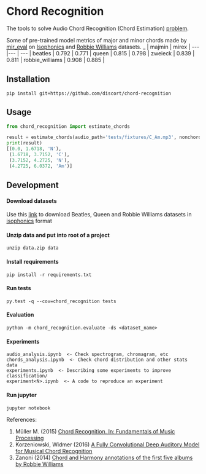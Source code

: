 # Chord Recognition

The tools to solve Audio Chord Recognition (Chord Estimation) [problem](https://www.music-ir.org/mirex/wiki/2020:Audio_Chord_Estimation).

Some of pre-trained model metrics of major and minor chords made by [mir_eval](https://github.com/craffel/mir_eval) on [Isophonics](http://isophonics.net/datasets) and [Robbie Williams](https://www.researchgate.net/publication/260399240_Chord_and_Harmony_annotations_of_the_first_five_albums_by_Robbie_Williams) datasets.
_ | majmin | mirex |
--- |--- | --- |
beatles | 0.792 | 0.771 |
queen | 0.815 | 0.798 |
zweieck | 0.839 | 0.811 |
robbie_williams | 0.908 | 0.885 |

## Installation

    pip install git+https://github.com/discort/chord-recognition

## Usage

```python
from chord_recognition import estimate_chords

result = estimate_chords(audio_path='tests/fixtures/C_Am.mp3', nonchord=True)
print(result)
[(0.0, 1.6718, 'N'),
 (1.6718, 3.7152, 'C'),
 (3.7152, 4.2725, 'N'),
 (4.2725, 6.0372, 'Am')]
```

## Development

#### Download datasets

Use this [link](https://drive.google.com/file/d/1diyRPrhuqphACRrni2_rrS5lbl0CRm2r/view?usp=sharing) to download Beatles, Queen and Robbie Williams datasets in [isophonics](http://www.isophonics.net/datasets) format

#### Unzip data and put into root of a project
    
    unzip data.zip data

#### Install requirements

    pip install -r requirements.txt

#### Run tests
    
    py.test -q --cov=chord_recognition tests

#### Evaluation

```
python -m chord_recognition.evaluate -ds <dataset_name>
```

#### Experiments

```
audio_analysis.ipynb  <- Check spectrogram, chromagram, etc
chords_analysis.ipynb  <- Check chord distribution and other stats data
experiments.ipynb  <- Describing some experiments to improve classification/
experiment<N>.ipynb  <- A code to reproduce an experiment
```

#### Run jupyter

    jupyter notebook

References:
1. Müller M. (2015) [Chord Recognition. In: Fundamentals of Music Processing](https://doi.org/10.1007/978-3-319-21945-5_5)
2. Korzeniowski, Widmer (2016) [A Fully Convolutional Deep Auditory Model for Musical Chord Recognition](https://arxiv.org/abs/1612.05082)
3. Zanoni (2014) [Chord and Harmony annotations of the first five albums by Robbie Williams](https://www.researchgate.net/publication/260399240_Chord_and_Harmony_annotations_of_the_first_five_albums_by_Robbie_Williams)